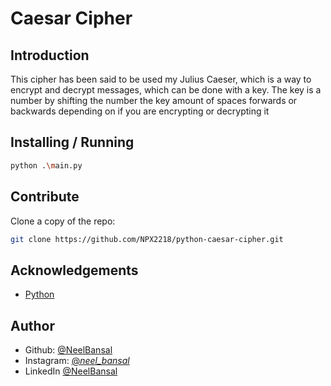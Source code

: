 # Caesar Cipher

## Introduction

This cipher has been said to be used my Julius Caeser, which is a way to encrypt and decrypt messages, which can be done with a key. The key is a number by shifting the number the key amount of spaces forwards or backwards depending on if you are encrypting or decrypting it

## Installing / Running

```bash
python .\main.py
```

## Contribute

Clone a copy of the repo:

```bash
git clone https://github.com/NPX2218/python-caesar-cipher.git
```

## Acknowledgements

- [Python](https://www.python.org/)

## Author

- Github: [@NeelBansal](https://www.github.com/NPX2218.github.io)
- Instagram: [@_neel_bansal_](https://www.instagram.com/_neel_bansal_/)
- LinkedIn [@NeelBansal](https://www.linkedin.com/in/neel-bansal-1ba81b245/)
